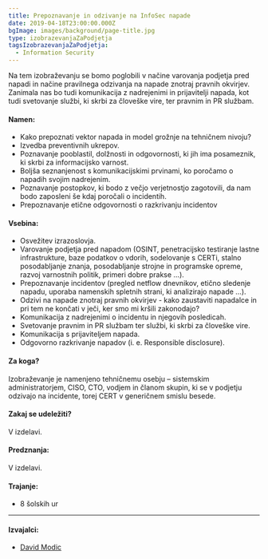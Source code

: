 ```yaml
---
title: Prepoznavanje in odzivanje na InfoSec napade
date: 2019-04-18T23:00:00.000Z
bgImage: images/background/page-title.jpg
type: izobrazevanjaZaPodjetja
tagsIzobrazevanjaZaPodjetja:
  - Information Security
---
```

Na tem izobraževanju se bomo poglobili v načine varovanja podjetja pred napadi in načine pravilnega odzivanja na napade znotraj pravnih okvirjev. Zanimala nas bo tudi komunikacija z nadrejenimi in prijavitelji napada, kot tudi svetovanje službi, ki skrbi za človeške vire, ter pravnim in PR službam.

#### Namen:

* Kako prepoznati vektor napada in model grožnje na tehničnem nivoju?
* Izvedba preventivnih ukrepov.
* Poznavanje pooblastil, dolžnosti in odgovornosti, ki jih ima posameznik, ki skrbi za informacijsko varnost.
* Boljša seznanjenost s komunikacijskimi prvinami, ko poročamo o napadih svojim nadrejenim.
* Poznavanje postopkov, ki bodo z večjo verjetnostjo zagotovili, da nam bodo zaposleni še kdaj poročali o incidentih.
* Prepoznavanje etične odgovornosti o razkrivanju incidentov

#### Vsebina:

* Osvežitev izrazoslovja.
* Varovanje podjetja pred napadom (OSINT, penetracijsko testiranje lastne infrastrukture, baze podatkov o vdorih, sodelovanje s CERTi, stalno posodabljanje znanja, posodabljanje strojne in programske opreme, razvoj varnostnih politik, primeri dobre prakse …).
* Prepoznavanje incidentov (pregled netflow dnevnikov, etično sledenje napadu, uporaba namenskih spletnih strani, ki analizirajo napade …).
* Odzivi na napade znotraj pravnih okvirjev - kako zaustaviti napadalce in pri tem ne končati v ječi, ker smo mi kršili zakonodajo?
* Komunikacija z nadrejenimi o incidentu in njegovih posledicah.
* Svetovanje pravnim in PR službam ter službi, ki skrbi za človeške vire.
* Komunikacija s prijaviteljem napada.
* Odgovorno razkrivanje napadov (i. e. Responsible disclosure).

#### Za koga?

Izobraževanje je namenjeno tehničnemu osebju – sistemskim administratorjem, CISO, CTO, vodjem in članom skupin, ki se v podjetju odzivajo na incidente, torej CERT v generičnem smislu besede.

#### Zakaj se udeležiti?

V izdelavi.

#### Predznanja:

V izdelavi.

#### Trajanje:

* 8 šolskih ur

- - -

#### Izvajalci:

* [David Modic](/izvajalci/david-modic/)
